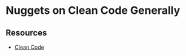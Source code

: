 # Nuggets on Clean Code Generally

## Resources

- [Clean Code](https://www.udemy.com/course/writing-clean-code/?couponCode=OF83024D)
